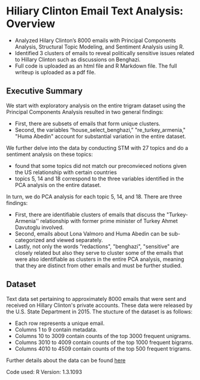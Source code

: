 # Hiliary Clinton Email Text Analysis: Overview 
* Analyzed Hilary Clinton’s 8000 emails with Principal Components Analysis, Structural Topic Modeling, and Sentiment Analysis using R.
* Identified 3 clusters of emails to reveal politically sensitive issues related to Hillary Clinton such as discussions on Benghazi.
* Full code is uploaded as an html file and R Markdown file. The full writeup is uploaded as a pdf file. 

## Executive Summary
We start with exploratory analysis on the entire trigram dataset using the Principal Components Analysis resulted in two general findings: 
* First, there are subsets of emails that form unique clusters. 
* Second, the variables “house_select_benghazi,” "re_turkey_armenia," "Huma Abedin" account for substantial variation in the entire dataset. 

We further delve into the data by conducting STM with 27 topics and do a sentiment analysis on these topics: 
* found that some topics did not match our preconvieced notions given the US relationship with certain countries
* topics 5, 14 and 18 correspond to the three variables identified in the PCA analysis on the entire dataset. 

In turn, we do PCA analysis for each topic 5, 14, and 18. There are three findings: 
* First, there are identifiable clusters of emails that discuss the "Turkey-Armenia'' relationship with former prime minister of Turkey Ahmet Davutoglu involved. 
* Second, emails about Lona Valmoro and Huma Abedin can be sub-categorized and viewed separately. 
* Lastly, not only the words “redactions", "benghazi", "sensitive" are closely related but also they serve to cluster some of the emails that were also identifiable as clusters in the entire PCA analysis, meaning that they are distinct from other emails and must be further studied.


## Dataset
Text data set pertaining to approximately 8000 emails that were sent and received on Hillary Clinton's private accounts. These data were released by the U.S. State Department in 2015.
The stucture of the dataset is as follows: 
* Each row represents a unique email.
* Columns 1 to 9 contain metadata.
* Columns 10 to 3009 contain counts of the top 3000 frequent unigrams.
* Columns 3010 to 4009 contain counts of the top 1000 frequent bigrams.
* Columns 4010 to 4509 contain counts of the top 500 frequent trigrams.

Further details about the data can be found [here](https://www.kaggle.com/kaggle/hillary-clinton-emails) 

Code used:
R Version: 1.3.1093
